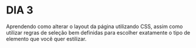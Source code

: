 # DIA 3

Aprendendo como alterar o layout da página utilizando CSS, assim como utilizar regras de seleção bem definidas para escolher exatamente o tipo de elemento que você quer estilizar.
